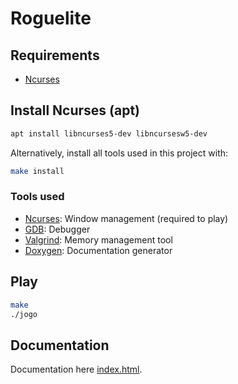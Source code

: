 # Roguelite

## Requirements
  - [Ncurses](https://en.wikipedia.org/wiki/Ncurses)

## Install Ncurses (apt)

```sh
apt install libncurses5-dev libncursesw5-dev
```

Alternatively, install all tools used in this project with:

```sh
make install
```

### Tools used

- [Ncurses](https://en.wikipedia.org/wiki/Ncurses): Window management (required to play)
- [GDB](https://www.sourceware.org/gdb/): Debugger
- [Valgrind](https://valgrind.org/): Memory management tool 
- [Doxygen](https://www.doxygen.nl/): Documentation generator

## Play

```sh
make
./jogo
```

## Documentation

Documentation here [index.html](doc/html/index.html).
